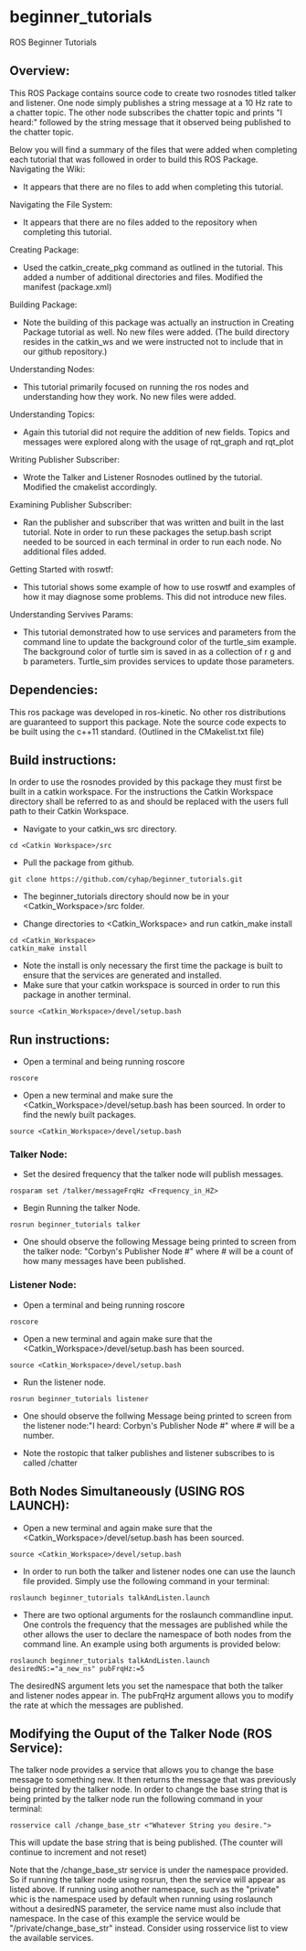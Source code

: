 # beginner_tutorials
ROS Beginner Tutorials

## Overview:
This ROS Package contains source code to create two rosnodes titled talker and listener. One node simply publishes a string message at a 10 Hz rate to a chatter topic. The other node subscribes the chatter topic and prints "I heard:" followed by the string message that it observed being published to the chatter topic.

Below you will find a summary of the files that were added when completing each tutorial that was followed in order to build this ROS Package. 
Navigating the Wiki:
- It appears that there are no files to add when completing this tutorial.

Navigating the File System:
- It appears that there are no files added to the repository when completing this tutorial.

Creating Package:
- Used the catkin_create_pkg command as outlined in the tutorial. This added a number of additional directories and files. Modified the manifest (package.xml)

Building Package:
- Note the building of this package was actually an instruction in Creating Package tutorial as well. No new files were added. (The build directory resides in the catkin_ws and we were instructed not to include that in our github repository.)

Understanding Nodes:
-  This tutorial primarily focused on running the ros nodes and understanding how they work. No new files were added.

Understanding Topics:
- Again this tutorial did not require the addition of new fields. Topics and messages were explored along with the usage of rqt_graph and rqt_plot

Writing Publisher Subscriber:
- Wrote the Talker and Listener Rosnodes outlined by the tutorial. Modified the cmakelist accordingly.

Examining Publisher Subscriber:
- Ran the publisher and subscriber that was written and built in the last tutorial. Note in order to run these packages the setup.bash script needed to be sourced in each terminal in order to run each node. No additional files added.

Getting Started with roswtf:
- This tutorial shows some example of how to use roswtf and examples of how it may diagnose some problems. This did not introduce new files.

Understanding Servives Params:
-  This tutorial demonstrated how to use services and parameters from the command line to update the background color of the turtle_sim
 example. The background color of turtle sim is saved in as a collection of r g and b parameters. Turtle_sim provides services to update those
parameters.

## Dependencies:
This ros package was developed in ros-kinetic. No other ros distributions are guaranteed to support this package. Note the source code expects to be built using the c++11 standard. (Outlined in the CMakelist.txt file)

## Build instructions:
In order to use the rosnodes provided by this package they must first be built in a catkin workspace. For the instructions the Catkin Workspace directory shall be referred to as <Catkin Workspace> and should be replaced with the users full path to their Catkin Workspace.
- Navigate to your catkin_ws src directory.
```
cd <Catkin Workspace>/src
```

- Pull the package from github.
```
git clone https://github.com/cyhap/beginner_tutorials.git
```
- The beginner_tutorials directory should now be in your <Catkin_Workspace>/src folder.

- Change directories to <Catkin_Workspace> and run catkin_make install
```
cd <Catkin_Workspace>
catkin_make install
```
- Note the install is only necessary the first time the package is built to ensure that the services are generated and installed.
- Make sure that your catkin workspace is sourced in order to run this package in another terminal. 
```
source <Catkin_Workspace>/devel/setup.bash
```

## Run instructions:
- Open a terminal and being running roscore
```
roscore
```
- Open a new terminal and make sure the <Catkin_Workspace>/devel/setup.bash has been sourced. In order to find the newly built packages.
```
source <Catkin_Workspace>/devel/setup.bash
```
### Talker Node:
- Set the desired frequency that the talker node will publish messages.
```
rosparam set /talker/messageFrqHz <Frequency_in_HZ>
```
- Begin Running the talker Node.
```
rosrun beginner_tutorials talker
```
- One should observe the following Message being printed to screen from the talker node: "Corbyn's Publisher Node #" where # will be a count of how many messages have been published.

### Listener Node:
- Open a terminal and being running roscore
```
roscore
```
- Open a new terminal and again make sure that the <Catkin_Workspace>/devel/setup.bash has been sourced.
```
source <Catkin_Workspace>/devel/setup.bash
```
- Run the listener node.
```
rosrun beginner_tutorials listener
```
- One should observe the follwing Message being printed to screen from the listener node:"I heard: Corbyn's Publisher Node #" where # will be a number.

- Note the rostopic that talker publishes and listener subscribes to is called /chatter
## Both Nodes Simultaneously (USING ROS LAUNCH):
- Open a new terminal and again make sure that the <Catkin_Workspace>/devel/setup.bash has been sourced.
```
source <Catkin_Workspace>/devel/setup.bash
```
- In order to run both the talker and listener nodes one can use the launch file provided. Simply use the following command in your terminal:
```
roslaunch beginner_tutorials talkAndListen.launch
```
- There are two optional arguments for the roslaunch commandline input. One controls the frequency that the messages are published while the
other allows the user to declare the namespace of both nodes from the command line. An example using both arguments is provided below:
```
roslaunch beginner_tutorials talkAndListen.launch desiredNS:="a_new_ns" pubFrqHz:=5
```
The desiredNS argument lets you set the namespace that both the talker and listener nodes appear in.
The pubFrqHz argument allows you to modify the rate at which the messages are published.


## Modifying the Ouput of the Talker Node (ROS Service):
The talker node provides a service that allows you to change the base message to something new. It then returns the message that was previously
being printed by the talker node. In order to change the base string that is being printed by the talker node run the following command in
your terminal:
```
rosservice call /change_base_str <"Whatever String you desire."> 
```
This will update the base string that is being published. (The counter will continue to increment and not reset)

Note that the /change_base_str service is under the namespace provided. So if running the talker node using rosrun, then the service will appear
as listed above. If running using another namespace, such as the "private" whic is the namespace used by default when
running using roslaunch without a desiredNS parameter, the service name must also include that namespace. In the case of this example the
service would be "/private/change_base_str" instead. Consider using rosservice list to view the available services.


